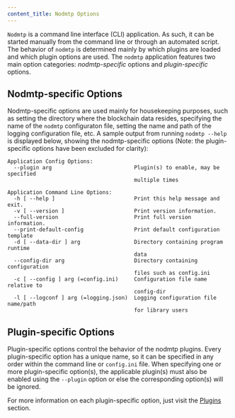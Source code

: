 ```yaml
---
content_title: Nodmtp Options
---
```


`Nodmtp` is a command line interface (CLI) application. As such, it can be started manually from the command line or through an automated script. The behavior of `nodmtp` is determined mainly by which plugins are loaded and which plugin options are used. The `nodmtp` application features two main option categories: *nodmtp-specific* options and *plugin-specific* options.

## Nodmtp-specific Options

Nodmtp-specific options are used mainly for housekeeping purposes, such as setting the directory where the blockchain data resides, specifying the name of the `nodmtp` configuraton file, setting the name and path of the logging configuration file, etc. A sample output from running  `nodmtp --help` is displayed below, showing the nodmtp-specific options (Note: the plugin-specific options have been excluded for clarity):

```console
Application Config Options:
  --plugin arg                          Plugin(s) to enable, may be specified 
                                        multiple times

Application Command Line Options:
  -h [ --help ]                         Print this help message and exit.
  -v [ --version ]                      Print version information.
  --full-version                        Print full version information.
  --print-default-config                Print default configuration template
  -d [ --data-dir ] arg                 Directory containing program runtime 
                                        data
  --config-dir arg                      Directory containing configuration 
                                        files such as config.ini
  -c [ --config ] arg (=config.ini)     Configuration file name relative to 
                                        config-dir
  -l [ --logconf ] arg (=logging.json)  Logging configuration file name/path 
                                        for library users
```

## Plugin-specific Options

Plugin-specific options control the behavior of the nodmtp plugins. Every plugin-specific option has a unique name, so it can be specified in any order within the command line or `config.ini` file. When specifying one or more plugin-specific option(s), the applicable plugin(s) must also be enabled using the `--plugin` option or else the corresponding option(s) will be ignored.

For more information on each plugin-specific option, just visit the [Plugins](../03_plugins/index.md) section.
